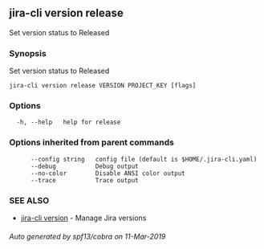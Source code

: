## jira-cli version release

Set version status to Released

### Synopsis

Set version status to Released

```
jira-cli version release VERSION PROJECT_KEY [flags]
```

### Options

```
  -h, --help   help for release
```

### Options inherited from parent commands

```
      --config string   config file (default is $HOME/.jira-cli.yaml)
      --debug           Debug output
      --no-color        Disable ANSI color output
      --trace           Trace output
```

### SEE ALSO

* [jira-cli version](jira-cli_version.md)	 - Manage Jira versions

###### Auto generated by spf13/cobra on 11-Mar-2019
